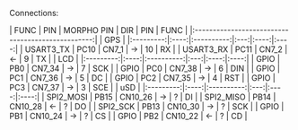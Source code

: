 
Connections:


| FUNC      | PIN  | MORPHO PIN | DIR | PIN  | FUNC |
|:-------------------------------------------------:|
| GPS                                               |
|:---------:|:----:|:----------:|:---:|:----:|:----:|
| USART3_TX | PC10 | CN7_1      | ->  | 10   | RX   |
| USART3_RX | PC11 | CN7_2      | <-  | 9    | TX   |
| LCD                                               |
|:---------:|:----:|:----------:|:---:|:----:|:----:|
| GPIO      | PB0  | CN7_34     | ->  | 7    | SCK  |
| GPIO      | PC0  | CN7_38     | ->  | 6    | DIN  |
| GPIO      | PC1  | CN7_36     | ->  | 5    | DC   |
| GPIO      | PC2  | CN7_35     | ->  | 4    | RST  |
| GPIO      | PC3  | CN7_37     | ->  | 3    | SCE  |
| uSD                                               |
|:---------:|:----:|:----------:|:---:|:----:|:----:|
| SPI2_MOSI | PB15 | CN10_26    | ->  |  ?   | DI   |
| SPI2_MISO | PB14 | CN10_28    | <-  |  ?   | DO   |
| SPI2_SCK  | PB13 | CN10_30    | ->  |  ?   | SCK  |
| GPIO      | PB1  | CN10_24    | ->  |  ?   | CS   |
| GPIO      | PB2  | CN10_22    | <-  |  ?   | CD   |
